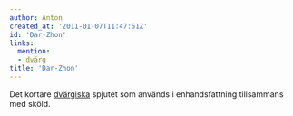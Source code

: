 ```yaml
---
author: Anton
created_at: '2011-01-07T11:47:51Z'
id: 'Dar-Zhon'
links:
  mention:
  - dvärg
title: 'Dar-Zhon'
---
```


Det kortare [dvärgiska] spjutet som används i enhandsfattning tillsammans med sköld.

  [dvärgiska]: dvärg

